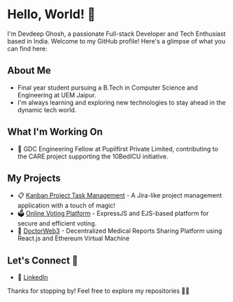 # Hello, World! 👋

I'm Devdeep Ghosh, a passionate Full-stack Developer and Tech Enthusiast based in India. Welcome to my GitHub profile! Here's a glimpse of what you can find here:

## About Me

- Final year student pursuing a B.Tech in Computer Science and Engineering at UEM Jaipur.
- I'm always learning and exploring new technologies to stay ahead in the dynamic tech world.

## What I'm Working On

- 💼 GDC Engineering Fellow at Pupilfirst Private Limited, contributing to the CARE project supporting the 10BedICU initiative.

## My Projects

- 📋 [Kanban Project Task Management](https://github.com/thedevildude/kanban_project) - A Jira-like project management application with a touch of magic!
- 🗳️ [Online Voting Platform](https://github.com/thedevildude/wd-online-voting) - ExpressJS and EJS-based platform for secure and efficient voting.
- 🏥 [DoctorWeb3](https://github.com/thedevildude/DoctorWeb3) - Decentralized Medical Reports Sharing Platform using React.js and Ethereum Virtual Machine

## Let's Connect 🤝

- 💼 [LinkedIn](https://www.linkedin.com/in/devdeep-ghosh-34774817a/)

Thanks for stopping by! Feel free to explore my repositories 🚀✨
